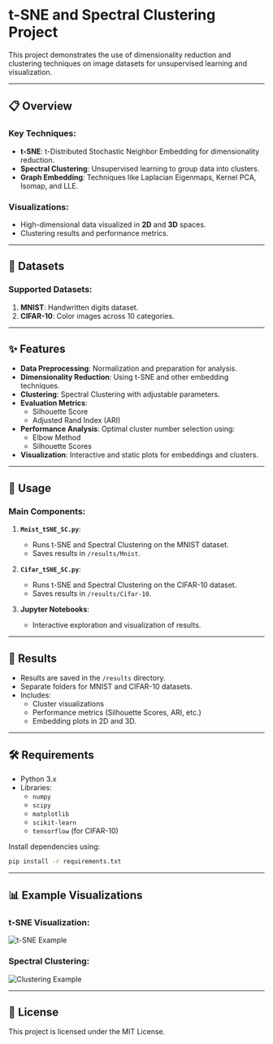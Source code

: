# t-SNE and Spectral Clustering Project

This project demonstrates the use of dimensionality reduction and clustering techniques on image datasets for unsupervised learning and visualization.

---

## 📋 Overview

### Key Techniques:
- **t-SNE**: t-Distributed Stochastic Neighbor Embedding for dimensionality reduction.
- **Spectral Clustering**: Unsupervised learning to group data into clusters.
- **Graph Embedding**: Techniques like Laplacian Eigenmaps, Kernel PCA, Isomap, and LLE.

### Visualizations:
- High-dimensional data visualized in **2D** and **3D** spaces.
- Clustering results and performance metrics.

---

## 📂 Datasets

### Supported Datasets:
1. **MNIST**: Handwritten digits dataset.
2. **CIFAR-10**: Color images across 10 categories.

---

## ✨ Features

- **Data Preprocessing**: Normalization and preparation for analysis.
- **Dimensionality Reduction**: Using t-SNE and other embedding techniques.
- **Clustering**: Spectral Clustering with adjustable parameters.
- **Evaluation Metrics**:
  - Silhouette Score
  - Adjusted Rand Index (ARI)
- **Performance Analysis**: Optimal cluster number selection using:
  - Elbow Method
  - Silhouette Scores
- **Visualization**: Interactive and static plots for embeddings and clusters.

---

## 🚀 Usage

### Main Components:
1. **`Mnist_tSNE_SC.py`**: 
   - Runs t-SNE and Spectral Clustering on the MNIST dataset.
   - Saves results in `/results/Mnist`.

2. **`Cifar_tSNE_SC.py`**:
   - Runs t-SNE and Spectral Clustering on the CIFAR-10 dataset.
   - Saves results in `/results/Cifar-10`.

3. **Jupyter Notebooks**:
   - Interactive exploration and visualization of results.

---

## 📁 Results

- Results are saved in the `/results` directory.
- Separate folders for MNIST and CIFAR-10 datasets.
- Includes:
  - Cluster visualizations
  - Performance metrics (Silhouette Scores, ARI, etc.)
  - Embedding plots in 2D and 3D.

---

## 🛠️ Requirements

- Python 3.x
- Libraries:
  - `numpy`
  - `scipy`
  - `matplotlib`
  - `scikit-learn`
  - `tensorflow` (for CIFAR-10)

Install dependencies using:
```bash
pip install -r requirements.txt
```

---

## 📊 Example Visualizations

### t-SNE Visualization:
![t-SNE Example](results/example_tsne.png)

### Spectral Clustering:
![Clustering Example](results/example_clustering.png)

---

## 📜 License

This project is licensed under the MIT License.
